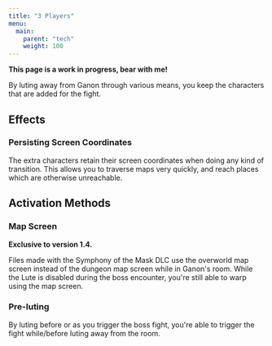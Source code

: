 ```yaml
---
title: "3 Players"
menu:
  main:
    parent: "tech"
    weight: 100
---
```


**This page is a work in progress, bear with me!**

By luting away from Ganon through various means, you keep the characters that are added for the fight.

## Effects

### Persisting Screen Coordinates

The extra characters retain their screen coordinates when doing any kind of transition.
This allows you to traverse maps very quickly, and reach places which are otherwise unreachable.

## Activation Methods

### Map Screen

**Exclusive to version 1.4.**

Files made with the Symphony of the Mask DLC use the overworld map screen instead of the dungeon map screen while in Ganon's room.
While the Lute is disabled during the boss encounter, you're still able to warp using the map screen.

### Pre-luting

By luting before or as you trigger the boss fight, you're able to trigger the fight while/before luting away from the room.
